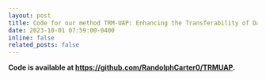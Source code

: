 ```yaml
---
layout: post
title: Code for our method TRM-UAP: Enhancing the Transferability of Data-Free Universal Adversarial Perturbation via Truncated Ratio Maximization (ICCV2023) is released!
date: 2023-10-01 07:59:00-0400
inline: false
related_posts: false
---
```


<b> Code is available at https://github.com/RandolphCarter0/TRMUAP. </b>
